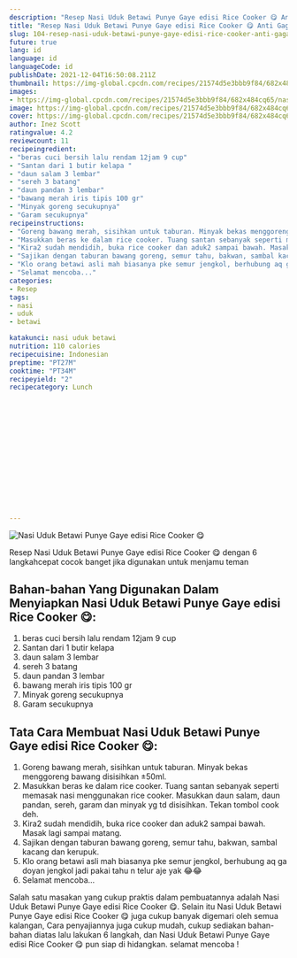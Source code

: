 ```yaml
---
description: "Resep Nasi Uduk Betawi Punye Gaye edisi Rice Cooker 😋 Anti Gagal"
title: "Resep Nasi Uduk Betawi Punye Gaye edisi Rice Cooker 😋 Anti Gagal"
slug: 104-resep-nasi-uduk-betawi-punye-gaye-edisi-rice-cooker-anti-gagal
future: true
lang: id
language: id
languageCode: id
publishDate: 2021-12-04T16:50:08.211Z 
thumbnail: https://img-global.cpcdn.com/recipes/21574d5e3bbb9f84/682x484cq65/nasi-uduk-betawi-punye-gaye-edisi-rice-cooker-foto-resep-utama.png
images:
- https://img-global.cpcdn.com/recipes/21574d5e3bbb9f84/682x484cq65/nasi-uduk-betawi-punye-gaye-edisi-rice-cooker-foto-resep-utama.png
image: https://img-global.cpcdn.com/recipes/21574d5e3bbb9f84/682x484cq65/nasi-uduk-betawi-punye-gaye-edisi-rice-cooker-foto-resep-utama.png
cover: https://img-global.cpcdn.com/recipes/21574d5e3bbb9f84/682x484cq65/nasi-uduk-betawi-punye-gaye-edisi-rice-cooker-foto-resep-utama.png
author: Inez Scott
ratingvalue: 4.2
reviewcount: 11
recipeingredient:
- "beras cuci bersih lalu rendam 12jam 9 cup"
- "Santan dari 1 butir kelapa "
- "daun salam 3 lembar"
- "sereh 3 batang"
- "daun pandan 3 lembar"
- "bawang merah iris tipis 100 gr"
- "Minyak goreng secukupnya"
- "Garam secukupnya"
recipeinstructions:
- "Goreng bawang merah, sisihkan untuk taburan. Minyak bekas menggoreng bawang disisihkan ±50ml."
- "Masukkan beras ke dalam rice cooker. Tuang santan sebanyak seperti memasak nasi menggunakan rice cooker. Masukkan daun salam, daun pandan, sereh, garam dan minyak yg td disisihkan. Tekan tombol cook deh."
- "Kira2 sudah mendidih, buka rice cooker dan aduk2 sampai bawah. Masak lagi sampai matang."
- "Sajikan dengan taburan bawang goreng, semur tahu, bakwan, sambal kacang dan kerupuk."
- "Klo orang betawi asli mah biasanya pke semur jengkol, berhubung aq ga doyan jengkol jadi pakai tahu n telur aje yak 😂😂"
- "Selamat mencoba..."
categories:
- Resep
tags:
- nasi
- uduk
- betawi

katakunci: nasi uduk betawi 
nutrition: 110 calories
recipecuisine: Indonesian
preptime: "PT27M"
cooktime: "PT34M"
recipeyield: "2"
recipecategory: Lunch


     
    
    
    
    
    
    
    
    
    
    
      
    
---
```



![Nasi Uduk Betawi Punye Gaye edisi Rice Cooker 😋](https://img-global.cpcdn.com/recipes/21574d5e3bbb9f84/682x484cq65/nasi-uduk-betawi-punye-gaye-edisi-rice-cooker-foto-resep-utama.png)

Resep Nasi Uduk Betawi Punye Gaye edisi Rice Cooker 😋    dengan 6 langkahcepat cocok banget jika digunakan untuk menjamu teman

<!--inarticleads1-->

## Bahan-bahan Yang Digunakan Dalam Menyiapkan Nasi Uduk Betawi Punye Gaye edisi Rice Cooker 😋:

1. beras cuci bersih lalu rendam 12jam 9 cup
1. Santan dari 1 butir kelapa 
1. daun salam 3 lembar
1. sereh 3 batang
1. daun pandan 3 lembar
1. bawang merah iris tipis 100 gr
1. Minyak goreng secukupnya
1. Garam secukupnya



<!--inarticleads2-->

## Tata Cara Membuat Nasi Uduk Betawi Punye Gaye edisi Rice Cooker 😋:

1. Goreng bawang merah, sisihkan untuk taburan. Minyak bekas menggoreng bawang disisihkan ±50ml.
1. Masukkan beras ke dalam rice cooker. Tuang santan sebanyak seperti memasak nasi menggunakan rice cooker. Masukkan daun salam, daun pandan, sereh, garam dan minyak yg td disisihkan. Tekan tombol cook deh.
1. Kira2 sudah mendidih, buka rice cooker dan aduk2 sampai bawah. Masak lagi sampai matang.
1. Sajikan dengan taburan bawang goreng, semur tahu, bakwan, sambal kacang dan kerupuk.
1. Klo orang betawi asli mah biasanya pke semur jengkol, berhubung aq ga doyan jengkol jadi pakai tahu n telur aje yak 😂😂
1. Selamat mencoba...




Salah satu masakan yang cukup praktis dalam pembuatannya adalah  Nasi Uduk Betawi Punye Gaye edisi Rice Cooker 😋. Selain itu  Nasi Uduk Betawi Punye Gaye edisi Rice Cooker 😋  juga cukup banyak digemari oleh semua kalangan, Cara penyajiannya juga cukup mudah, cukup sediakan bahan-bahan diatas lalu lakukan 6 langkah, dan  Nasi Uduk Betawi Punye Gaye edisi Rice Cooker 😋  pun siap di hidangkan. selamat mencoba !
